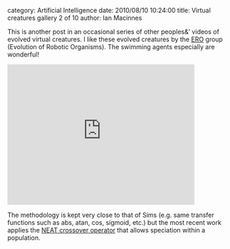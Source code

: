 category: Artificial Intelligence
date: 2010/08/10 10:24:00
title: Virtual creatures gallery 2 of 10
author: Ian Macinnes

<p>This is another post in an occasional series of other peoples&' videos</a> of evolved virtual creatures. I like these evolved
creatures by the <a title="Evolution of Robotic Organisms home page" href="http://ero.matfyz.cz/" target="_blank">ERO</a> group
(Evolution of Robotic Organisms). The swimming agents especially are wonderful!</p>

<p><iframe width="420" height="315" src="http://www.youtube.com/embed/0_8tNGKm87U" frameborder="0" allowfullscreen></iframe></p>

<p>The methodology is kept very close to that of Sims (e.g. same transfer functions such as abs, atan, cos, sigmoid, etc.) but
the most recent work applies the
<a title="PDF of technical paper &quot;Towards Efficient Evolutionary Design of Autonomous Robots&quot;"
href="http://artax.karlin.mff.cuni.cz/~krcap1am/ero/doc/krcah49.pdf" target="_blank">NEAT crossover operator</a> that allows
speciation within a population.</p>
